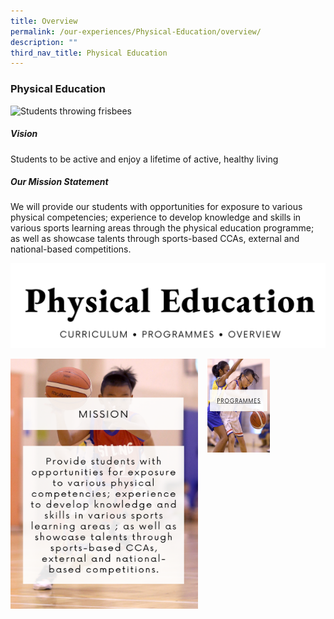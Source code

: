 ```yaml
---
title: Overview
permalink: /our-experiences/Physical-Education/overview/
description: ""
third_nav_title: Physical Education
---
```

### Physical Education

![Students throwing frisbees](/images/Our%20Experiences/Physical%20Education/pe1.png) 
##### Vision

Students to be active and enjoy a lifetime of active, healthy living

##### Our Mission Statement

We will provide our students with opportunities for exposure to various physical competencies; experience to develop knowledge and skills in various sports learning areas through the physical education programme; as well as showcase talents through sports-based CCAs, external and national-based competitions.

![](/images/About%20Us/physical%20education.png)

<img src="/images/About%20Us/mission.png" style="width:300px;height:400px;margin-right:15px;" align="left">

<a target="_blank" href="https://www.silingpri.moe.edu.sg/our-experiences/Physical-Education/our-programmes/">
<img src="/images/About%20Us/pogrammes%201.png" style="width:100px;height:150px;absolute:right; bottom:23px;right:200px:" align="left">
</a>